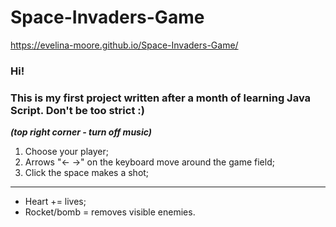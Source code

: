 # Space-Invaders-Game

https://evelina-moore.github.io/Space-Invaders-Game/

### Hi! 
### This is my first project written after a month of learning Java Script. Don't be too strict :)

***(top right corner - turn off music)***

1. Choose your player;
2. Arrows "<- ->" on the keyboard move around the game field;
3. Click the space makes a shot;

---------
+ Heart += lives;
+ Rocket/bomb = removes visible enemies.
